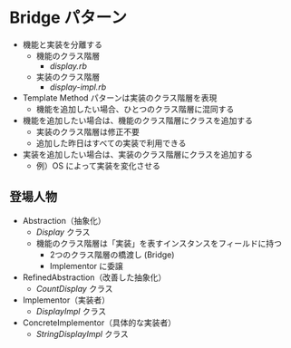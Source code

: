 # Bridge パターン

* 機能と実装を分離する
    * 機能のクラス階層
        * *display.rb*
    * 実装のクラス階層
        * *display-impl.rb*
* Template Method パターンは実装のクラス階層を表現
    * 機能を追加したい場合、ひとつのクラス階層に混同する
* 機能を追加したい場合は、機能のクラス階層にクラスを追加する
    * 実装のクラス階層は修正不要
    * 追加した昨日はすべての実装で利用できる
* 実装を追加したい場合は、実装のクラス階層にクラスを追加する
    * 例）OS によって実装を変化させる

## 登場人物
* Abstraction（抽象化）
    * *Display* クラス
    * 機能のクラス階層は「実装」を表すインスタンスをフィールドに持つ
        * 2つのクラス階層の橋渡し (Bridge)
        * Implementor に委譲
* RefinedAbstraction（改善した抽象化）
    * *CountDisplay* クラス
* Implementor（実装者）
    * *DisplayImpl* クラス
* ConcreteImplementor（具体的な実装者）
    * *StringDisplayImpl* クラス
